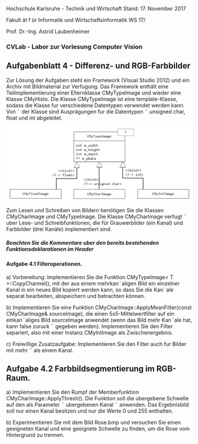 Hochschule Karlsruhe - Technik und Wirtschaft Stand: 17. November 2017

Fakult ̈at f ̈ur Informatik und Wirtschaftsinformatik WS 17/

Prof. Dr.-Ing. Astrid Laubenheimer


### CVLab - Labor zur Vorlesung Computer Vision


## Aufgabenblatt 4 - Differenz- und RGB-Farbbilder


Zur Lösung der Aufgaben steht ein Framework (Visual Studio 2012) und ein Archiv mit
Bildmaterial zur Verfugung. Das Framework enthält eine Teilimplementierung einer Elternklasse CMyTypeImage und wieder eine Klasse CMyHisto. Die Klasse CMyTypeImage ist eine
template-Klasse, sodass die Klasse fur verschiedene Datentypen verwendet werden kann. Von ¨
der Klasse sind Ausprägungen fur die Datentypen ¨ unsigned char, float und int abgeleitet.


![class uml](class.png?raw=true "Class UML")


Zum Lesen und Schreiben von Bildern benötigen Sie die Klassen CMyCharImage und
CMyTypeImage. Die Klasse CMyCharImage verfugt ¨ uber Lese- und Schreibfunktionen, die für
Grauwerbilder (ein Kanal) und Farbbilder (drei Kanäle) implementiert sind.

##### Beachten Sie die Kommentare uber den bereits bestehenden Funktionsdeklarationen im Header

#### Aufgabe 4.1 Filteroperationen.

a) Vorbereitung: Implementieren Sie die Funktion CMyTypeImage< T >::CopyChannel(),
mit der aus einem mehrkan¨aligen Bild ein einzelner Kanal in ein neues Bild kopiert
werden kann, so dass Sie die Kan¨ale separat bearbeiten, abspeichern und betrachten
können.

b) Implementieren Sie eine Funktion CMyCharImage::ApplyMeanFilter(const
CMyCharImage& sourceImage), die einen 5x5-Mittelwertfilter auf ein einkan¨aliges
Bild sourceImage anwendet (wenn das Bild mehr Kan¨ale hat, kann false zuruck ¨
gegeben werden). Implementieren Sie den Filter separiert, also mit einer Instanz
CMyIntImage als Zwischenergebnis.

c) Freiwillige Zusatzaufgabe: Implementieren Sie den Filter auch fur Bilder mit mehr ¨
als einem Kanal.

## Aufgabe 4.2 Farbbildsegmentierung im RGB-Raum.

a) Implementieren Sie den Rumpf der Memberfunktion CMyCharImage::ApplyThresh().
Die Funktion soll die ubergebene Schwelle auf den als Parameter ¨ ubergebenen Kanal ¨
anwenden. Das Ergebnisbild soll nur einen Kanal besitzen und nur die Werte 0 und 255
enthalten.

b) Experimentieren Sie mit dem Bild Rose.bmp und versuchen Sie einen geeigneten Kanal
und eine geeignete Schwelle zu finden, um die Rose vom Hintergrund zu trennen.
